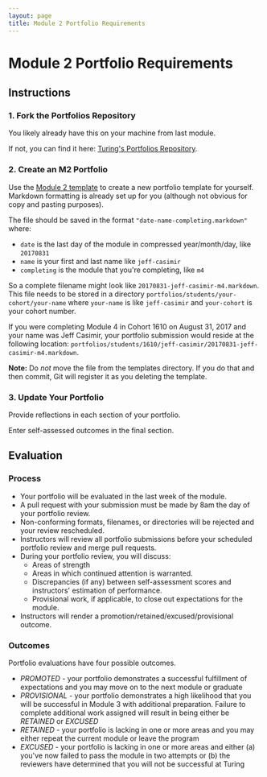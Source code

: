 ```yaml
---
layout: page
title: Module 2 Portfolio Requirements
---
```


# Module 2 Portfolio Requirements

## Instructions

### 1. Fork the Portfolios Repository

You likely already have this on your machine from last module.

If not, you can find it here: [Turing's Portfolios Repository](https://github.com/turingschool/portfolios).

### 2. Create an M2 Portfolio

Use the [Module 2 template](https://github.com/turingschool/portfolios/blob/master/templates/BEM2_template.md) to create a new portfolio template for yourself. Markdown formatting is already set up for you (although not obvious for copy and pasting purposes).

The file should be saved in the format `"date-name-completing.markdown"` where:

* `date` is the last day of the module in compressed year/month/day, like `20170831`
* `name` is your first and last name like `jeff-casimir`
* `completing` is the module that you're completing, like `m4`

So a complete filename might look like `20170831-jeff-casimir-m4.markdown`. This file needs to be stored in a directory `portfolios/students/your-cohort/your-name` where `your-name` is like `jeff-casimir` and `your-cohort` is your cohort number.

If you were completing Module 4 in Cohort 1610 on August 31, 2017 and your name was Jeff Casimir, your portfolio submission would reside at the following location: `portfolios/students/1610/jeff-casimir/20170831-jeff-casimir-m4.markdown`.

**Note:** Do *not* move the file from the templates directory. If you do that and then commit, Git will register it as you deleting the template.

### 3. Update Your Portfolio

Provide reflections in each section of your portfolio.

Enter self-assessed outcomes in the final section.

## Evaluation

### Process

* Your portfolio will be evaluated in the last week of the module.
* A pull request with your submission must be made by 8am the day of your portfolio review.
* Non-conforming formats, filenames, or directories will be rejected and your review rescheduled.
* Instructors will review all portfolio submissions before your scheduled portfolio review and merge pull requests.
* During your portfolio review, you will discuss:
    * Areas of strength
    * Areas in which continued attention is warranted.
    * Discrepancies (if any) between self-assessment scores and instructors' estimation of performance.
    * Provisional work, if applicable, to close out expectations for the module.
* Instructors will render a promotion/retained/excused/provisional outcome.

### Outcomes

Portfolio evaluations have four possible outcomes.

* *PROMOTED* - your portfolio demonstrates a successful fulfillment of expectations
and you may move on to the next module or graduate
* *PROVISIONAL* - your portfolio demonstrates a high likelihood that you will be successful in Module 3 with additional preparation. Failure to complete additional work assigned will result in being either be *RETAINED* or *EXCUSED*
* *RETAINED* - your portfolio is lacking in one or more areas and you may either
repeat the current module or leave the program
* *EXCUSED* - your portfolio is lacking in one or more areas and either (a) you've
now failed to pass the module in two attempts or (b) the reviewers have determined
that you will not be successful at Turing
